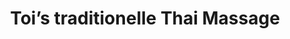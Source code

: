 ---
title: "Toi’s traditionelle Thai Massage"
url: /euskirchen/tois-traditionelle-thai-massage/
shop: Massage
---